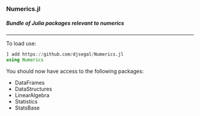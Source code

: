 ### Numerics.jl
##### Bundle of Julia packages relevant to numerics

---

To load use:

```julia
] add https://github.com/djsegal/Numerics.jl
using Numerics
```

You should now have access to the following packages:

+ DataFrames
+ DataStructures
+ LinearAlgebra
+ Statistics
+ StatsBase
